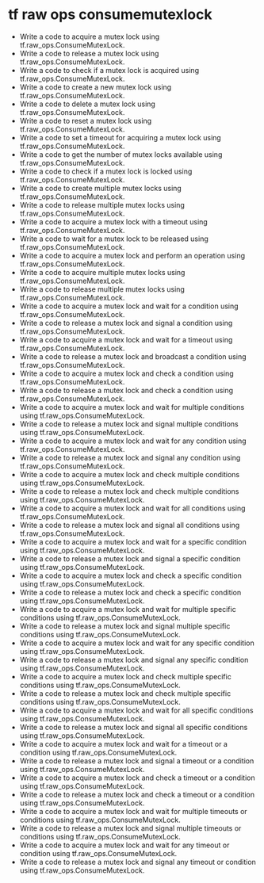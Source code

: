 # tf raw ops consumemutexlock

- Write a code to acquire a mutex lock using tf.raw_ops.ConsumeMutexLock.
- Write a code to release a mutex lock using tf.raw_ops.ConsumeMutexLock.
- Write a code to check if a mutex lock is acquired using tf.raw_ops.ConsumeMutexLock.
- Write a code to create a new mutex lock using tf.raw_ops.ConsumeMutexLock.
- Write a code to delete a mutex lock using tf.raw_ops.ConsumeMutexLock.
- Write a code to reset a mutex lock using tf.raw_ops.ConsumeMutexLock.
- Write a code to set a timeout for acquiring a mutex lock using tf.raw_ops.ConsumeMutexLock.
- Write a code to get the number of mutex locks available using tf.raw_ops.ConsumeMutexLock.
- Write a code to check if a mutex lock is locked using tf.raw_ops.ConsumeMutexLock.
- Write a code to create multiple mutex locks using tf.raw_ops.ConsumeMutexLock.
- Write a code to release multiple mutex locks using tf.raw_ops.ConsumeMutexLock.
- Write a code to acquire a mutex lock with a timeout using tf.raw_ops.ConsumeMutexLock.
- Write a code to wait for a mutex lock to be released using tf.raw_ops.ConsumeMutexLock.
- Write a code to acquire a mutex lock and perform an operation using tf.raw_ops.ConsumeMutexLock.
- Write a code to acquire multiple mutex locks using tf.raw_ops.ConsumeMutexLock.
- Write a code to release multiple mutex locks using tf.raw_ops.ConsumeMutexLock.
- Write a code to acquire a mutex lock and wait for a condition using tf.raw_ops.ConsumeMutexLock.
- Write a code to release a mutex lock and signal a condition using tf.raw_ops.ConsumeMutexLock.
- Write a code to acquire a mutex lock and wait for a timeout using tf.raw_ops.ConsumeMutexLock.
- Write a code to release a mutex lock and broadcast a condition using tf.raw_ops.ConsumeMutexLock.
- Write a code to acquire a mutex lock and check a condition using tf.raw_ops.ConsumeMutexLock.
- Write a code to release a mutex lock and check a condition using tf.raw_ops.ConsumeMutexLock.
- Write a code to acquire a mutex lock and wait for multiple conditions using tf.raw_ops.ConsumeMutexLock.
- Write a code to release a mutex lock and signal multiple conditions using tf.raw_ops.ConsumeMutexLock.
- Write a code to acquire a mutex lock and wait for any condition using tf.raw_ops.ConsumeMutexLock.
- Write a code to release a mutex lock and signal any condition using tf.raw_ops.ConsumeMutexLock.
- Write a code to acquire a mutex lock and check multiple conditions using tf.raw_ops.ConsumeMutexLock.
- Write a code to release a mutex lock and check multiple conditions using tf.raw_ops.ConsumeMutexLock.
- Write a code to acquire a mutex lock and wait for all conditions using tf.raw_ops.ConsumeMutexLock.
- Write a code to release a mutex lock and signal all conditions using tf.raw_ops.ConsumeMutexLock.
- Write a code to acquire a mutex lock and wait for a specific condition using tf.raw_ops.ConsumeMutexLock.
- Write a code to release a mutex lock and signal a specific condition using tf.raw_ops.ConsumeMutexLock.
- Write a code to acquire a mutex lock and check a specific condition using tf.raw_ops.ConsumeMutexLock.
- Write a code to release a mutex lock and check a specific condition using tf.raw_ops.ConsumeMutexLock.
- Write a code to acquire a mutex lock and wait for multiple specific conditions using tf.raw_ops.ConsumeMutexLock.
- Write a code to release a mutex lock and signal multiple specific conditions using tf.raw_ops.ConsumeMutexLock.
- Write a code to acquire a mutex lock and wait for any specific condition using tf.raw_ops.ConsumeMutexLock.
- Write a code to release a mutex lock and signal any specific condition using tf.raw_ops.ConsumeMutexLock.
- Write a code to acquire a mutex lock and check multiple specific conditions using tf.raw_ops.ConsumeMutexLock.
- Write a code to release a mutex lock and check multiple specific conditions using tf.raw_ops.ConsumeMutexLock.
- Write a code to acquire a mutex lock and wait for all specific conditions using tf.raw_ops.ConsumeMutexLock.
- Write a code to release a mutex lock and signal all specific conditions using tf.raw_ops.ConsumeMutexLock.
- Write a code to acquire a mutex lock and wait for a timeout or a condition using tf.raw_ops.ConsumeMutexLock.
- Write a code to release a mutex lock and signal a timeout or a condition using tf.raw_ops.ConsumeMutexLock.
- Write a code to acquire a mutex lock and check a timeout or a condition using tf.raw_ops.ConsumeMutexLock.
- Write a code to release a mutex lock and check a timeout or a condition using tf.raw_ops.ConsumeMutexLock.
- Write a code to acquire a mutex lock and wait for multiple timeouts or conditions using tf.raw_ops.ConsumeMutexLock.
- Write a code to release a mutex lock and signal multiple timeouts or conditions using tf.raw_ops.ConsumeMutexLock.
- Write a code to acquire a mutex lock and wait for any timeout or condition using tf.raw_ops.ConsumeMutexLock.
- Write a code to release a mutex lock and signal any timeout or condition using tf.raw_ops.ConsumeMutexLock.